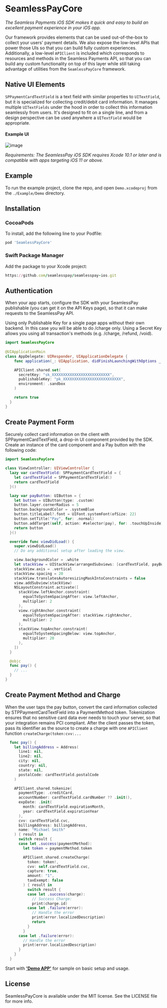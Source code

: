 # SeamlessPayCore

*The Seamless Payments iOS SDK makes it quick and easy to build an excellent payment experience in your iOS app.*

Our framework provides elements that can be used out-of-the-box to collect your users' payment details. We also expose the low-level APIs that power those UIs so that you can build fully custom experiences. Additionally, a low-level `APIClient` is included which corresponds to resources and methods in the Seamless Payments API, so that you can build any custom functionality on top of this layer while still taking advantage of utilities from the `SeamlessPayCore` framework.

## Native UI Elements

`SPPaymentCardTextField` is a text field with similar properties to `UITextField`, but it is specialized for collecting credit/debit card information. It manages multiple `UITextFields` under the hood in order to collect this information seamlessly from users. It's designed to fit on a single line, and from a design perspective can be used anywhere a `UITextField` would be appropriate.

#### Example UI

![image](https://github.com/seamlesspay/seamlesspay-ios/blob/dev/files/card-field.gif)

*Requirements: The SeamlessPay iOS SDK requires Xcode 10.1 or later and is compatible with apps targeting iOS 11 or above.*

## Example

To run the example project, clone the repo, and open `Demo.xcodeproj` from the `./Example/Demo` directory.

## Installation

### CocoaPods
To install, add the following line to your Podfile:

```ruby
pod 'SeamlessPayCore'
```

### Swift Package Manager
Add the package to your Xcode project:
```ruby
https://github.com/seamlesspay/seamlesspay-ios.git
```

## Authentication

When your app starts, configure the SDK with your SeamlessPay publishable (you can get it on the API Keys page), so that it can make requests to the SeamlessPay API.

Using only Publishable Key for a single page apps without their own backend. In this case you will be able to do /charge only.
Using a Secret Key allows you using all transaction's methods (e.g. /charge, /refund, /void).

```swift
import SeamlessPayCore
    
@UIApplicationMain
class AppDelegate: UIResponder, UIApplicationDelegate {
    func application(_: UIApplication, didFinishLaunchingWithOptions _: [UIApplication.LaunchOptionsKey: Any]?) -> Bool {

    APIClient.shared.set(
      secretKey: "sk_XXXXXXXXXXXXXXXXXXXXXXXXXX",
      publishableKey: "pk_XXXXXXXXXXXXXXXXXXXXXXXXXX",
      environment: .sandbox
    )

    return true
  }
}
```

## Create Payment Form

Securely collect card information on the client with SPPaymentCardTextField, a drop-in UI component provided by the SDK. Create an instance of the card component and a Pay button with the following code:

```swift
import SeamlessPayCore
    
class ViewController: UIViewController {
  lazy var cardTextField: SPPaymentCardTextField = {
    let cardTextField = SPPaymentCardTextField()
    return cardTextField
  }()

  lazy var payButton: UIButton = {
    let button = UIButton(type: .custom)
    button.layer.cornerRadius = 5
    button.backgroundColor = .systemBlue
    button.titleLabel?.font = UIFont.systemFont(ofSize: 22)
    button.setTitle("Pay", for: .normal)
    button.addTarget(self, action: #selector(pay), for: .touchUpInside)
    return button
  }()

  override func viewDidLoad() {
    super.viewDidLoad()
    // Do any additional setup after loading the view.

    view.backgroundColor = .white
    let stackView = UIStackView(arrangedSubviews: [cardTextField, payButton])
    stackView.axis = .vertical
    stackView.spacing = 20
    stackView.translatesAutoresizingMaskIntoConstraints = false
    view.addSubview(stackView)
    NSLayoutConstraint.activate([
      stackView.leftAnchor.constraint(
        equalToSystemSpacingAfter: view.leftAnchor,
        multiplier: 2
      ),
      view.rightAnchor.constraint(
        equalToSystemSpacingAfter: stackView.rightAnchor,
        multiplier: 2
      ),
      stackView.topAnchor.constraint(
        equalToSystemSpacingBelow: view.topAnchor,
        multiplier: 20
      ),
    ])
  }

  @objc
  func pay() {
    // ...
  }
}
```

## Create Payment Method and Charge

When the user taps the pay button, convert the card information collected by STPPaymentCardTextField into a PaymentMethod token. Tokenization ensures that no sensitive card data ever needs to touch your server, so that your integration remains PCI compliant.
After the client passes the token, pass its identifier as the source to create a charge with one `APIClient` function `createCharge(token:cvv:...`

```swift
  func pay() {
    let billingAddress = Address(
      line1: nil,
      line2: nil,
      city: nil,
      country: nil,
      state: nil,
      postalCode: cardTextField.postalCode
    )

    APIClient.shared.tokenize(
      paymentType: .creditCard,
      accountNumber: cardTextField.cardNumber ?? .init(),
      expDate: .init(
        month: cardTextField.expirationMonth,
        year: cardTextField.expirationYear
      ),
      cvv: cardTextField.cvc,
      billingAddress: billingAddress,
      name: "Michael Smith"
    ) { result in
      switch result {
      case let .success(paymentMethod):
        let token = paymentMethod.token

        APIClient.shared.createCharge(
          token: token!,
          cvv: self.cardTextField.cvc,
          capture: true,
          amount: "1",
          taxExempt: false
        ) { result in
          switch result {
          case let .success(charge):
            // Success Charge:
            print(charge.id)
          case let .failure(error):
            // Handle the error
            print(error.localizedDescription)
            return
          }
        }
      case let .failure(error):
        // Handle the error
        print(error.localizedDescription)
      }
    }
  }
```


Start with [**'Demo APP'**](https://github.com/seamlesspay/seamlesspay-ios/tree/dev/Example) for sample on basic setup and usage.


## License

SeamlessPayCore is available under the MIT license. See the LICENSE file for more info.

